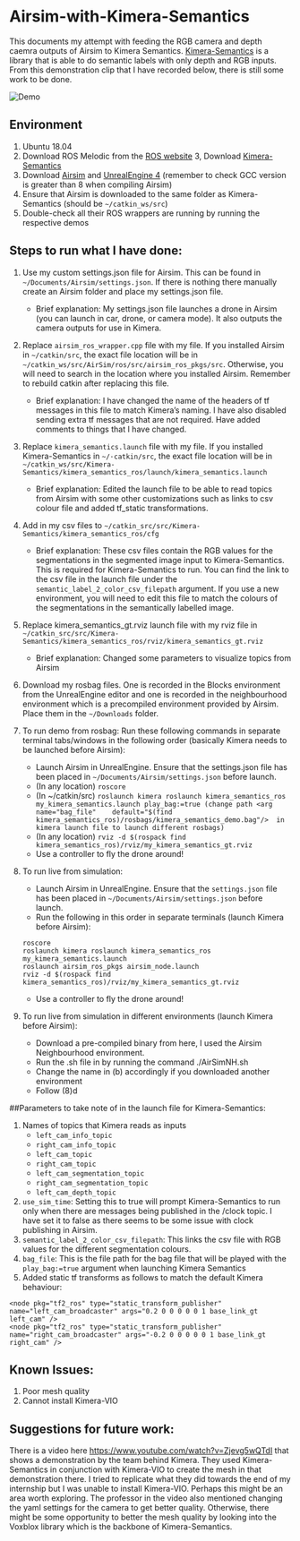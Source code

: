 # Airsim-with-Kimera-Semantics
This documents my attempt with feeding the RGB camera and depth caemra outputs of Airsim to Kimera Semantics. [Kimera-Semantics](https://github.com/MIT-SPARK/Kimera-Semantics) is a library that is able to do semantic labels with only depth and RGB inputs. From this demonstration clip that I have recorded below, there is still some work to be done.

![Demo](/assets/images/demo.gif)

## Environment
1. Ubuntu 18.04 
2. Download ROS Melodic from the [ROS website](http://wiki.ros.org/melodic/Installation/Ubuntu)
3, Download [Kimera-Semantics](https://github.com/MIT-SPARK/Kimera-Semantics)
4. Download [Airsim](https://microsoft.github.io/AirSim/) and [UnrealEngine 4](https://www.unrealengine.com/en-US/download) (remember to check GCC version is greater than 8 when compiling Airsim) 
5. Ensure that Airsim is downloaded to the same folder as Kimera-Semantics (should be `~/catkin_ws/src`)
6. Double-check all their ROS wrappers are running by running the respective demos

## Steps to run what I have done:
1. Use my custom settings.json file for Airsim. This can be found in `~/Documents/Airsim/settings.json`. If there is nothing there manually create an Airsim folder and place my settings.json file. 
    - Brief explanation: My settings.json file launches a drone in Airsim (you can launch in car, drone, or camera mode). It also outputs the camera outputs for use in Kimera. 
2. Replace `airsim_ros_wrapper.cpp` file with my file. If you installed Airsim in `~/catkin/src`, the exact file location will be in `~/catkin_ws/src/AirSim/ros/src/airsim_ros_pkgs/src`. Otherwise, you will need to search in the location where you installed Airsim. Remember to rebuild catkin after replacing this file.
    - Brief explanation: I have changed the name of the headers of tf messages in this file to match Kimera’s naming. I have also disabled sending extra tf messages that are not required. Have added comments to things that I have changed.
3. Replace `kimera_semantics.launch` file with my file. If you installed Kimera-Semantics in `~/·catkin/src`, the exact file location will be in `~/catkin_ws/src/Kimera-Semantics/kimera_semantics_ros/launch/kimera_semantics.launch`
    - Brief explanation: Edited the launch file to be able to read topics from Airsim with some other customizations such as links to csv colour file and added tf_static transformations. 
4. Add in my csv files to `~/catkin_src/src/Kimera-Semantics/kimera_semantics_ros/cfg`
    - Brief explanation: These csv files contain the RGB values for the segmentations in the segmented image input to Kimera-Semantics. This is required for Kimera-Semantics to run. You can find the link to the csv file in the launch file under the `semantic_label_2_color_csv_filepath` argument. If you use a new environment, you will need to edit this file to match the colours of the segmentations in the semantically labelled image.
5. Replace kimera_semantics_gt.rviz launch file with my rviz file in `~/catkin_src/src/Kimera-Semantics/kimera_semantics_ros/rviz/kimera_semantics_gt.rviz`
    - Brief explanation: Changed some parameters to visualize topics from Airsim
6. Download my rosbag files. One is recorded in the Blocks environment from the UnrealEngine editor and one is recorded in the neighbourhood environment which is a precompiled environment provided by Airsim. Place them in the `~/Downloads` folder.
7. To run demo from rosbag: Run these following commands in separate terminal tabs/windows in the following order (basically Kimera needs to be launched before Airsim):
    - Launch Airsim in UnrealEngine. Ensure that the settings.json file has been placed in `~/Documents/Airsim/settings.json` before launch.
    - (In any location) `roscore`
    - (In ~/catkin/src) `roslaunch kimera roslaunch kimera_semantics_ros my_kimera_semantics.launch play_bag:=true (change path <arg name="bag_file"    default="$(find kimera_semantics_ros)/rosbags/kimera_semantics_demo.bag"/>  in kimera launch file to launch different rosbags)`
    - (In any location) `rviz -d $(rospack find kimera_semantics_ros)/rviz/my_kimera_semantics_gt.rviz`
    - Use a controller to fly the drone around!
8. To run live from simulation:
    - Launch Airsim in UnrealEngine. Ensure that the `settings.json` file has been placed in `~/Documents/Airsim/settings.json` before launch.
    - Run the following in this order in separate terminals (launch Kimera before Airsim):
    ```
    roscore
    roslaunch kimera roslaunch kimera_semantics_ros my_kimera_semantics.launch 
    roslaunch airsim_ros_pkgs airsim_node.launch 
    rviz -d $(rospack find kimera_semantics_ros)/rviz/my_kimera_semantics_gt.rviz
    ```
    - Use a controller to fly the drone around!

9. To run live from simulation in different environments (launch Kimera before Airsim):
    - Download a pre-compiled binary from here, I used the Airsim Neighbourhood environment. 
    - Run the .sh file in by running the command ./AirSimNH.sh 
    - Change the name in (b) accordingly if you downloaded another environment
    - Follow (8)d


##Parameters to take note of in the launch file for Kimera-Semantics:
1. Names of topics that Kimera reads as inputs
    - `left_cam_info_topic`
    - `right_cam_info_topic`
    - `left_cam_topic`
    - `right_cam_topic`
    - `left_cam_segmentation_topic`
    - `right_cam_segmentation_topic`
    - `left_cam_depth_topic`
2. `use_sim_time`: Setting this to true will prompt Kimera-Semantics to run only when there are messages being published in the /clock topic. I have set it to false as there seems to be some issue with clock publishing in Airsim.
3. `semantic_label_2_color_csv_filepath`: This links the csv file with RGB values for the different segmentation colours.
4. `bag_file`: This is the file path for the bag file that will be played with the `play_bag:=true` argument when launching Kimera Semantics
5. Added static tf transforms as follows to match the default Kimera behaviour:
```
<node pkg="tf2_ros" type="static_transform_publisher" name="left_cam_broadcaster" args="0.2 0 0 0 0 0 1 base_link_gt left_cam" />
<node pkg="tf2_ros" type="static_transform_publisher" name="right_cam_broadcaster" args="-0.2 0 0 0 0 0 1 base_link_gt right_cam" />
```


## Known Issues:
1. Poor mesh quality
2. Cannot install Kimera-VIO

## Suggestions for future work:
There is a video here https://www.youtube.com/watch?v=Zjevg5wQTdI that shows a demonstration by the team behind Kimera. They used Kimera-Semantics in conjunction with Kimera-VIO to create the mesh in that demonstration there. I tried to replicate what they did towards the end of my internship but I was unable to install Kimera-VIO. Perhaps this might be an area worth exploring. The professor in the video also mentioned changing the yaml settings for the camera to get better quality. Otherwise, there might be some opportunity to better the mesh quality by looking into the Voxblox library which is the backbone of Kimera-Semantics. 